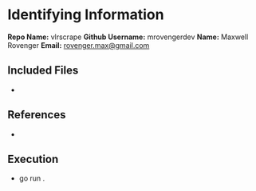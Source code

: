 # Identifying Information
**Repo Name:** vlrscrape
**Github Username:** mrovengerdev
**Name:** Maxwell Rovenger
**Email:** rovenger.max@gmail.com

## Included Files
- 

## References
- 

## Execution
- go run .